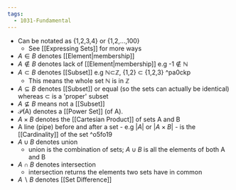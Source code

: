 ```yaml
---
tags:
  - 1031-Fundamental
---
```

- Can be notated as {1,2,3,4} or {1,2,...,100}
    - See [[Expressing Sets]] for more ways    
- $A \in B$ denotes [[Element|membership]]
- $A\notin B$ denotes lack of [[Element|membership]] e.g -1 ∉ ℕ
- $A\subset B$ denotes [[Subset]] e.g ℕ⊂ℤ, {1,2} ⊂ {1,2,3} ^pa0ckp
    - This means the whole set ℕ is in ℤ
- $A\subseteq B$ denotes [[Subset]] or equal (so the sets can actually be identical) whereas ⊂ is a 'proper' subset
- $A\nsubseteq B$ means not a [[Subset]]
- $\mathcal P$(A) denotes a [[Power Set]] (of A).
- $A\times B$ denotes the [[Cartesian Product]] of sets A and B
- A line (pipe) before and after a set - e.g $|A|$ or $|A\times B|$ - is the [[Cardinality]] of the set ^o5fo19
- $A\cup B$ denotes union
    - union is the combination of sets; ${A \cup B}$ is all the elements of both A and B
- $A\cap B$  denotes intersection 
    - intersection returns the elements two sets have in common
- $A\backslash B$ denotes [[Set Difference]]